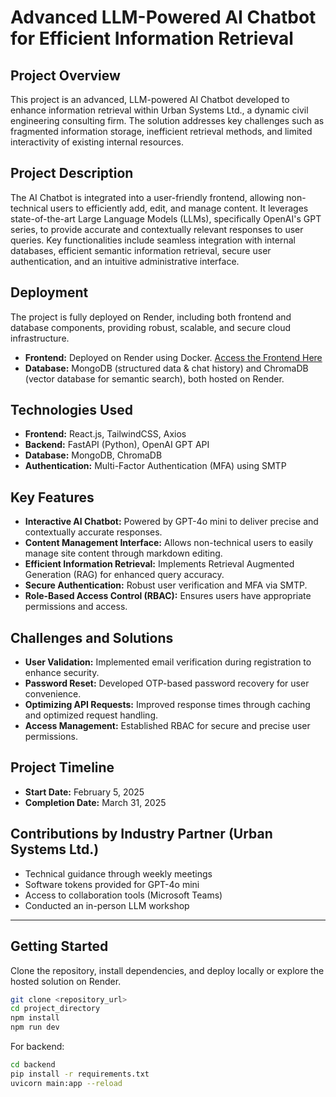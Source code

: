 # Advanced LLM-Powered AI Chatbot for Efficient Information Retrieval

## Project Overview
This project is an advanced, LLM-powered AI Chatbot developed to enhance information retrieval within Urban Systems Ltd., a dynamic civil engineering consulting firm. The solution addresses key challenges such as fragmented information storage, inefficient retrieval methods, and limited interactivity of existing internal resources.

## Project Description
The AI Chatbot is integrated into a user-friendly frontend, allowing non-technical users to efficiently add, edit, and manage content. It leverages state-of-the-art Large Language Models (LLMs), specifically OpenAI's GPT series, to provide accurate and contextually relevant responses to user queries. Key functionalities include seamless integration with internal databases, efficient semantic information retrieval, secure user authentication, and an intuitive administrative interface.

## Deployment
The project is fully deployed on Render, including both frontend and database components, providing robust, scalable, and secure cloud infrastructure.

- **Frontend:** Deployed on Render using Docker. [Access the Frontend Here](https://chatbot-frontend-ntjv.onrender.com)
- **Database:** MongoDB (structured data & chat history) and ChromaDB (vector database for semantic search), both hosted on Render.

## Technologies Used
- **Frontend:** React.js, TailwindCSS, Axios
- **Backend:** FastAPI (Python), OpenAI GPT API
- **Database:** MongoDB, ChromaDB
- **Authentication:** Multi-Factor Authentication (MFA) using SMTP

## Key Features
- **Interactive AI Chatbot:** Powered by GPT-4o mini to deliver precise and contextually accurate responses.
- **Content Management Interface:** Allows non-technical users to easily manage site content through markdown editing.
- **Efficient Information Retrieval:** Implements Retrieval Augmented Generation (RAG) for enhanced query accuracy.
- **Secure Authentication:** Robust user verification and MFA via SMTP.
- **Role-Based Access Control (RBAC):** Ensures users have appropriate permissions and access.

## Challenges and Solutions
- **User Validation:** Implemented email verification during registration to enhance security.
- **Password Reset:** Developed OTP-based password recovery for user convenience.
- **Optimizing API Requests:** Improved response times through caching and optimized request handling.
- **Access Management:** Established RBAC for secure and precise user permissions.

## Project Timeline
- **Start Date:** February 5, 2025
- **Completion Date:** March 31, 2025


## Contributions by Industry Partner (Urban Systems Ltd.)
- Technical guidance through weekly meetings
- Software tokens provided for GPT-4o mini
- Access to collaboration tools (Microsoft Teams)
- Conducted an in-person LLM workshop

---

## Getting Started
Clone the repository, install dependencies, and deploy locally or explore the hosted solution on Render.

```bash
git clone <repository_url>
cd project_directory
npm install
npm run dev
```

For backend:

```bash
cd backend
pip install -r requirements.txt
uvicorn main:app --reload
```

